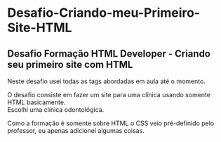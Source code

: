 # Desafio-Criando-meu-Primeiro-Site-HTML
 ## Desafio Formação HTML Developer  - Criando seu primeiro site com HTML
 
Neste desafio usei todas as tags abordadas em aula até o momento.

O desafio consiste em fazer um site para uma clínica usando somente HTML basicamente.  
Escolhi uma clínica odontológica.

Como a formação é somente sobre HTML o CSS veio pré-definido pelo professor, eu apenas adicionei algumas coisas.
